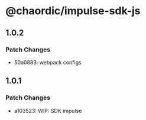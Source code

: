 # @chaordic/impulse-sdk-js

## 1.0.2

### Patch Changes

- 50a0883: webpack configs

## 1.0.1

### Patch Changes

- a103523: WIP: SDK impulse
